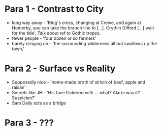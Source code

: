 # Para 1 - Contrast to City
 - long way away - 'King's cross, changing at Crewe, and again at Homerby, you can take the branch line to [...]. Crythin Gifford [...] wait for the tide'. Talk about ref to Gothic tropes.
 - fewer people - 'four dozen or so farmers'
 - barely clinging on - 'the surrounding wilderness all but swallows up the town,'
# Para 2 - Surface vs Reality
 - Supposedly nice - 'home-made broth of sirloin of beef, apple and raisan'
 - Secrets like JH - 'His face flickered with ... what? Alarm was it? Suspicion?'
 - Sam Daily acts as a bridge
# Para 3 - ???
